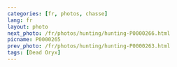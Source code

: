 ```yaml
---
categories: [fr, photos, chasse]
lang: fr
layout: photo
next_photo: /fr/photos/hunting/hunting-P0000266.html
picname: P0000265
prev_photo: /fr/photos/hunting/hunting-P0000263.html
tags: [Dead Oryx]
---
```

